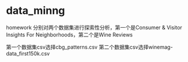 # data_minng
homework
分别对两个数据集进行探索性分析，第一个是Consumer & Visitor Insights For Neighborhoods，第二个是Wine Reviews

第一个数据集csv选择cbg_patterns.csv
第二个数据集csv选择winemag-data_first150k.csv
